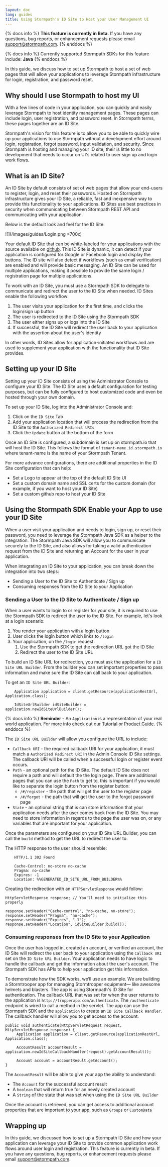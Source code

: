 ```yaml
---
layout: doc
lang: guides
title: Using Stormpath's ID Site to Host your User Management UI
---
```


{% docs info %}
  **This feature is currently in Beta.**  If you have any questions, bug reports, or enhancement requests please email support@stormpath.com. 
{% enddocs %}

{% docs info %} 
Currently supported Stormpath SDKs for this feature include: **Java**
{% enddocs %}

In this guide, we discuss how to set up Stormpath to host a set of web pages that will allow your applications to leverage Stormpath infrastructure for login, registration, and password reset.

## Why should I use Stormpath to host my UI

With a few lines of code in your application, you can quickly and easily leverage Stormpath to host identity management pages.  These pages can include login, user registration, and password reset.  In Stormpath terms, these pages together are an ID Site.  

Stormpath's vision for this feature is to allow you to be able to quickly wire up your applications to use Stormpath without a development effort around login, registration, forgot password, input validation, and security. Since Stormpath is hosting and managing your ID site, their is little to no development that needs to occur on UI's related to user sign up and login work flows.

<!--Over time, ID Sites will be enhanced for Single-Sign-On and handle delegated authentication for additional applications.-->

## What is an ID Site?

An ID Site by default consists of set of web pages that allow your end-users to register, login, and reset their passwords.  Hosted on Stormpath infrastructure gives your ID Site, a reliable, fast and inexpensive way to provide this functionality to your applications. ID Sites use best practices in security when communicating between Stormpath REST API and communicating with your application.

Below is the default look and feel for the ID Site:

![](/images/guides/Login.png =700x)

Your default ID Site that can be white-labeled for your applications with the source available on [github](https://github.com/stormpath/idsite-src).  This ID Site is dynamic, it can detect if your application is configured for Google or Facebook login and display the buttons.  The ID site will also detect if workflows (such as email verification) are enabled and will provide basic messaging. An ID Site can be used for multiple applications, making it possible to provide the same login / registration page for multiple applications.  

To work with an ID Site, you must use a Stormpath SDK to delegate to communicate and redirect the user to the ID Site when needed.  ID Sites enable the following workflow:

1. The user visits your application for the first time, and clicks the login/sign up button
2. The user is redirected to the ID Site using the Stormpath SDK
3. The user either signs up or logs into the ID Site
4. If successful, the ID Site will redirect the user back to your application with the assertion about the user's identity

In other words, ID Sites allow for application-initiated workflows and are used to supplement your application with the functionality that ID Site provides.

## Setting up your ID Site

Setting up your ID Site consists of using the Administrator Console to configure your ID Site.  The ID Site uses a default configuration for testing purposes, but can be fully configured to host customized code and even be hosted through your own domain. 

To set up your ID Site, log into the Administrator Console and:

1. Click on the `ID Site` Tab
2. Add your application location that will process the redirection from the ID Site to the `Authorized Redirect URIs`
3. Click the `Update` button at the bottom of the form

Once an ID Site is configured, a subdomain is set up on stormpath.io that will host the ID Site.  This follows the format of `tenant-name.id.stormpath.io` where tenant-name is the name of your Stormpath Tenant.

For more advance configurations, there are additional properties in the ID Site configuration that can help:

+ Set a Logo to appear at the top of the default ID Site UI
+ Set a custom domain name and SSL certs for the custom domain (for example, if you want to host your ID Site)
+ Set a custom github repo to host your ID Site

## Using the Stormpath SDK Enable your App to use your ID Site

When a user visit your application and needs to login, sign up, or reset their password, you need to leverage the Stormpath Java SDK as a helper to the integration.  The Stormpath Java SDK will allow you to communicate securely to the ID Site, and also allows for taking a valid authentication request from the ID Site and returning an Account for the user in your application.

When integrating an ID Site to your application, you can break down the integration into two steps:

+ Sending a User to the ID Site to Authenticate / Sign up
+ Consuming responses from the ID Site to your Application

### Sending a User to the ID Site to Authenticate / Sign up

When a user wants to login to or register for your site, it is required to use the Stormpath SDK to redirect the user to the ID Site. For example, let's look at a login scenario:

1. You render your application with a login button
2. User clicks the login button which links to `/login`
3. Your application, on the `/login` request:
    1. Use the Stormpath SDK to get the redirection URL got the ID Site
    2. Redirect the user to the ID Site URL

To build an ID Site URL for redirection, you must ask the application for a `ID Site URL Builder`.  From the builder you can set important properties to pass information and make sure the ID Site can call back to your application.

To get an `ID Site URL Builder`:

        Application application = client.getResource(applicationRestUrl, Application.class);

        IdSiteUrlBuilder idSiteBuilder = application.newIdSiteUrlBuilder();

{% docs info %}
**Reminder** - An `Application` is a representation of your real world application.  For more info check out our [Tutorial](https://stormpath.com/tutorial/) or [Product Guide](/java/product-guide/).
{% enddocs %}

The `ID Site URL Builder` will allow you configure the URL to include:

+ `Callback URI` - the required callback URI for your application, it must match a `Authorized Redirect URI` in the Admin Console ID Site settings.  The callback URI will be called when a successful login or register event occurs.  
+ `Path` - an optional path for the ID Site.  The default ID Site does not require a path and will default the the login page.  There are additional pages that you can use the `Path` to get to, this is important if you would like to separate the login button from the register button:
    + `/#/register` - the path that will get the user to the register page
    + `/#/forgot` - the path that will get the user to the forgot password page
+ `State` - an optional string that is can store information that your application needs after the user comes back from the ID Site.  You may need to store information in regards to the page the user was on, or any variables that are important for your application.

Once the parameters are configured on your ID Site URL Builder, you can call the `build` method to get the URL to redirect the user to.

The HTTP response to the user should resemble:

        HTTP/1.1 302 Found

        Cache-Control: no-store no-cache
        Pragma: no-cache
        Expires: -1
        Location: %%GENERATED_ID_SITE_URL_FROM_BUILDER%%

Creating the redirection with an `HTTPServletResponse` would follow:

    HttpServletResponse response; // You'll need to initialize this properly

    response.setHeader("Cache-control", "no-cache, no-store");
    response.setHeader("Pragma", "no-cache");
    response.setHeader("Expires", "-1");
    response.setHeader("Location", idSiteBuilder.build());

### Consuming responses from the ID Site to your Application

Once the user has logged in, created an account, or verified an account, the ID Site will redirect the user back to your application using the `Callback URI` set on the `ID Site URL Builder`.  Your application needs to have logic to handle the callback and get the information about the user's account.  The Stormpath SDK has APIs to help your application get this information.

To demonstrate how the SDK works, we’ll use an example. We are building a Stormtrooper app for managing Stormtrooper equipment— like awesome helmets and blasters. The app is using Stormpath's ID Site for authentication.  The callback URL that was set for when the user returns to the application is `http://tropperapp.com/authenticate`.  The `/authenticate` endpoint is wired to call a method in the servlet.  The app can use the Stormpath SDK and the `application` to create an `ID Site Callback Handler`.  The callback handler will allow you to get access to the account.

    public void authenticate(HttpServletRequest request, HttpServletResponse response) {
         Application application = client.getResource(applicationRestUrl, Application.class);

         AccountResult accountResult = application.newIdSiteCallbackHandler(request).getAccountResult();

         Account account = accountResult.getAccount();
    }   

The `AccountResult` will be able to give your app the ability to understand:

+ The `Account` for the successful account result
+ A `boolean` that will return true for an newly created account
+ A `String` of the state that was set when using the `ID Site URL Builder`

Once the account is retrieved, you can get access to additional account properties that are important to your app, such as `Groups` or `CustomData`

##  Wrapping up

In this guide, we discussed how to set up a Stormpath ID Site and how your application can leverage your ID Site to provide common application work flows around user login and registration. This feature is currently in beta. If you have any questions, bug reports, or enhancement requests please email support@stormpath.com.



